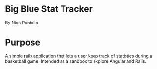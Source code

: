 # Big Blue Stat Tracker

By Nick Pentella

# Purpose
A simple rails application that lets a user keep track of statistics during a basketball game.  Intended as a sandbox to explore Angular and Rails.